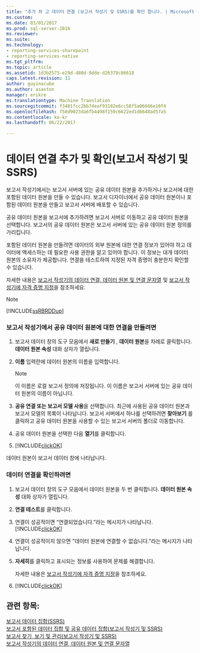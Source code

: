 ```yaml
---
title: "추가 하 고 데이터 연결 (보고서 작성기 및 SSRS)를 확인 합니다. | Microsoft Docs"
ms.custom: 
ms.date: 03/01/2017
ms.prod: sql-server-2016
ms.reviewer: 
ms.suite: 
ms.technology:
- reporting-services-sharepoint
- reporting-services-native
ms.tgt_pltfrm: 
ms.topic: article
ms.assetid: 1d3b2573-e29d-480d-9dde-d26379c86618
caps.latest.revision: 11
author: guyinacube
ms.author: asaxton
manager: erikre
ms.translationtype: Machine Translation
ms.sourcegitcommit: f3481fcc2bb74eaf93182e6cc58f5a06666e10f4
ms.openlocfilehash: f50d9023da6fb4498f159c6622ed1d6648ad57a5
ms.contentlocale: ko-kr
ms.lasthandoff: 06/22/2017

---
```

# <a name="add-and-verify-a-data-connection-report-builder-and-ssrs"></a>데이터 연결 추가 및 확인(보고서 작성기 및 SSRS)
  보고서 작성기에서는 보고서 서버에 있는 공유 데이터 원본을 추가하거나 보고서에 대한 포함된 데이터 원본을 만들 수 있습니다. 보고서 디자이너에서 공유 데이터 원본이나 포함된 데이터 원본을 만들고 보고서 서버에 배포할 수 있습니다.  
  
 공유 데이터 원본을 보고서에 추가하려면 보고서 서버로 이동하고 공유 데이터 원본을 선택합니다. 보고서의 공유 데이터 원본은 보고서 서버에 있는 공유 데이터 원본 정의를 가리킵니다.  
  
 포함된 데이터 원본을 만들려면 데이터의 외부 원본에 대한 연결 정보가 있어야 하고 데이터에 액세스하는 데 필요한 사용 권한을 알고 있어야 합니다. 이 정보는 대개 데이터 원본의 소유자가 제공합니다. 연결을 테스트하여 지정된 자격 증명이 충분한지 확인할 수 있습니다.  
  
 자세한 내용은 [보고서 작성기의 데이터 연결, 데이터 원본 및 연결 문자열](http://msdn.microsoft.com/library/7e103637-4371-43d7-821c-d269c2cc1b34) 및 [보고서 작성기에 자격 증명 지정](http://msdn.microsoft.com/library/7412ce68-aece-41c0-8c37-76a0e54b6b53)을 참조하세요.  
  
> [!NOTE]  
>  [!INCLUDE[ssRBRDDup](../../includes/ssrbrddup-md.md)]  
  
### <a name="to-create-a-connection-to-a-shared-data-source-in-report-builder"></a>보고서 작성기에서 공유 데이터 원본에 대한 연결을 만들려면  
  
1.  보고서 데이터 창의 도구 모음에서 **새로 만들기** , **데이터 원본**을 차례로 클릭합니다. **데이터 원본 속성** 대화 상자가 열립니다.  
  
2.  **이름** 입력란에 데이터 원본의 이름을 입력합니다.  
  
    > [!NOTE]  
    >  이 이름은 로컬 보고서 정의에 저장됩니다. 이 이름은 보고서 서버에 있는 공유 데이터 원본의 이름이 아닙니다.  
  
3.  **공유 연결 또는 보고서 모델 사용**을 선택합니다. 최근에 사용된 공유 데이터 원본과 보고서 모델의 목록이 나타납니다. 보고서 서버에서 하나를 선택하려면 **찾아보기** 를 클릭하고 공유 데이터 원본을 사용할 수 있는 보고서 서버의 폴더로 이동합니다.  
  
4.  공유 데이터 원본을 선택한 다음 **열기**를 클릭합니다.  
  
5.  [!INCLUDE[clickOK](../../includes/clickok-md.md)]  
  
 데이터 원본이 보고서 데이터 창에 나타납니다.  
  
### <a name="to-verify-a-data-connection"></a>데이터 연결을 확인하려면  
  
1.  보고서 데이터 창의 도구 모음에서 데이터 원본을 두 번 클릭합니다. **데이터 원본 속성** 대화 상자가 열립니다.  
  
2.  **연결 테스트**를 클릭합니다.  
  
3.  연결이 성공적이면 “연결되었습니다.”라는 메시지가 나타납니다. [!INCLUDE[clickOK](../../includes/clickok-md.md)]  
  
4.  연결이 성공적이지 않으면 "데이터 원본에 연결할 수 없습니다."라는 메시지가 나타납니다.  
  
5.  **자세히**를 클릭하고 표시되는 정보를 사용하여 문제를 해결합니다.  
  
     자세한 내용은 [보고서 작성기에 자격 증명 지정](http://msdn.microsoft.com/library/7412ce68-aece-41c0-8c37-76a0e54b6b53)을 참조하세요.  
  
6.  [!INCLUDE[clickOK](../../includes/clickok-md.md)]  
  
## <a name="see-also"></a>관련 항목:  
 [보고서 데이터 집합&#40;SSRS&#41;](../../reporting-services/report-data/report-datasets-ssrs.md)   
 [보고서 포함된 데이터 집합 및 공유 데이터 집합&#40;보고서 작성기 및 SSRS&#41;](../../reporting-services/report-data/report-embedded-datasets-and-shared-datasets-report-builder-and-ssrs.md)   
 [보고서 찾기, 보기 및 관리&#40;보고서 작성기 및 SSRS&#41;](../../reporting-services/report-builder/finding-viewing-and-managing-reports-report-builder-and-ssrs.md)   
 [보고서 작성기의 데이터 연결, 데이터 원본 및 연결 문자열](http://msdn.microsoft.com/library/7e103637-4371-43d7-821c-d269c2cc1b34)  
  
  
